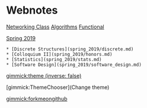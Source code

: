 # Webnotes

[Networking Class](networking.md)
[Algorithms](algorithms.md)
[Functional](functional.md)

[Spring 2019]()

    * [Discrete Structures](spring_2019/discrete.md)
    * [Colloquium II](spring_2019/honors.md)
    * [Statistics](spring_2019/stats.md)
    * [Software Design](spring_2019/software_design.md)

<!-- [Fall2018]()

    * [Data Structures](Fall2018/data_structures.md)
    * [FYS](Fall2018/fys.md)
    * [Colloquium I](Fall2018/honors.md)
    * [Linear Algebra](Fall2018/linear_algebra.md)
    * [Computer Organizations](Fall2018/organizations.md) -->

<!-- set a default theme -->
[gimmick:theme (inverse: false)](bootstrap)

<!-- show a theme chooser in the menu bar -->
[gimmick:ThemeChooser](Change theme)

<!-- show a fork me on github ribbon -->
[gimmick:forkmeongithub](http://github.com/Dynalon/mdwiki-seed/)
